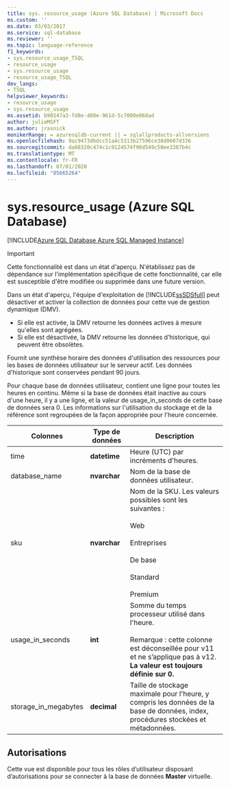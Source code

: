 ```yaml
---
title: sys. resource_usage (Azure SQL Database) | Microsoft Docs
ms.custom: ''
ms.date: 03/03/2017
ms.service: sql-database
ms.reviewer: ''
ms.topic: language-reference
f1_keywords:
- sys.resource_usage_TSQL
- resource_usage
- sys.resource_usage
- resource_usage_TSQL
dev_langs:
- TSQL
helpviewer_keywords:
- resource_usage
- sys.resource_usage
ms.assetid: b90147a3-fd8e-408e-961d-5c7000e068ad
author: julieMSFT
ms.author: jrasnick
monikerRange: = azuresqldb-current || = sqlallproducts-allversions
ms.openlocfilehash: 9ac9473dbdcc51a4c5313b27596ce38d0607d336
ms.sourcegitcommit: da88320c474c1c9124574f90d549c50ee3387b4c
ms.translationtype: MT
ms.contentlocale: fr-FR
ms.lasthandoff: 07/01/2020
ms.locfileid: "85665264"
---
```

# <a name="sysresource_usage-azure-sql-database"></a>sys.resource_usage (Azure SQL Database)
[!INCLUDE[Azure SQL Database Azure SQL Managed Instance](../../includes/applies-to-version/asdb-asdbmi.md)]

    
> [!IMPORTANT]
>  Cette fonctionnalité est dans un état d'aperçu. N'établissez pas de dépendance sur l'implémentation spécifique de cette fonctionnalité, car elle est susceptible d'être modifiée ou supprimée dans une future version.  
> 
>  Dans un état d'aperçu, l'équipe d'exploitation de [!INCLUDE[ssSDSfull](../../includes/sssdsfull-md.md)] peut désactiver et activer la collection de données pour cette vue de gestion dynamique (DMV).  
> 
>  -   Si elle est activée, la DMV retourne les données actives à mesure qu'elles sont agrégées.  
> -   Si elle est désactivée, la DMV retourne les données d'historique, qui peuvent être obsolètes.  
  
 Fournit une synthèse horaire des données d'utilisation des ressources pour les bases de données utilisateur sur le serveur actif. Les données d'historique sont conservées pendant 90 jours.  
  
 Pour chaque base de données utilisateur, contient une ligne pour toutes les heures en continu. Même si la base de données était inactive au cours d'une heure, il y a une ligne, et la valeur de usage_in_seconds de cette base de données sera 0. Les informations sur l'utilisation du stockage et de la référence sont regroupées de la façon appropriée pour l'heure concernée.  
  
|Colonnes|Type de données|Description|  
|-------------|---------------|-----------------|  
|time|**datetime**|Heure (UTC) par incréments d'heures.|  
|database_name|**nvarchar**|Nom de la base de données utilisateur.|  
|sku|**nvarchar**|Nom de la SKU. Les valeurs possibles sont les suivantes :<br /><br /> Web<br /><br /> Entreprises<br /><br /> De base<br /><br /> Standard<br /><br /> Premium|  
|usage_in_seconds|**int**|Somme du temps processeur utilisé dans l'heure.<br /><br /> Remarque : cette colonne est déconseillée pour v11 et ne s’applique pas à v12. **La valeur est toujours définie sur 0.**|  
|storage_in_megabytes|**decimal**|Taille de stockage maximale pour l'heure, y compris les données de la base de données, index, procédures stockées et métadonnées.|  
  
## <a name="permissions"></a>Autorisations  
 Cette vue est disponible pour tous les rôles d’utilisateur disposant d’autorisations pour se connecter à la base de données **Master** virtuelle.  
  
  
